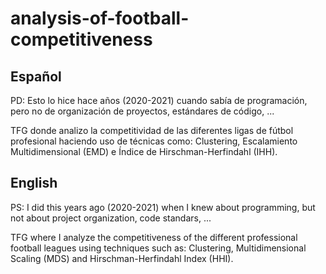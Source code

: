 # analysis-of-football-competitiveness
## Español
PD: Esto lo hice hace años (2020-2021) cuando sabía de programación, pero no de organización de proyectos, estándares de código, ...

TFG donde analizo la competitividad de las diferentes ligas de fútbol profesional haciendo uso de técnicas como: Clustering, Escalamiento Multidimensional (EMD) e Índice de Hirschman-Herfindahl (IHH).

## English
PS: I did this years ago (2020-2021) when I knew about programming, but not about project organization, code standars, ...

TFG where I analyze the competitiveness of the different professional football leagues using techniques such as: Clustering, Multidimensional Scaling (MDS) and Hirschman-Herfindahl Index (HHI).



